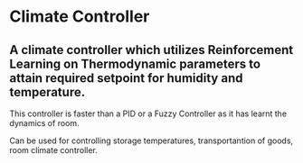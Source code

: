 # Climate Controller

## A climate controller which utilizes Reinforcement Learning on Thermodynamic parameters to attain required setpoint for humidity and temperature.

This controller is faster than a PID or a Fuzzy Controller as it has learnt the dynamics of room.

Can be used for controlling storage temperatures, transportantion of goods, room climate controller.

